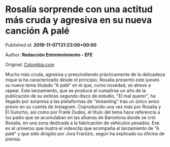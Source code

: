 
# Rosalía sorprende con una actitud más cruda y agresiva en su nueva canción A palé

Published at: **2019-11-07T21:23:00+00:00**

Author: **Redacción Entretenimiento - EFE**

Original: [Colombia.com](https://www.colombia.com/musica/noticias/nueva-cancion-de-rosalia-246829)

Mucho más cruda, agresiva y prescindiendo prácticamente de la delicadeza mque la ha caracterizado desde el principio, Rosalía presentó este jueves su nuevo tema titulado "A palé" en el que, como novedad, se atreve a rapear.
Este lanzamiento, que se produce al cumplirse un año de la publicación de su exitoso segundo disco de estudio, "El mal querer", ha llegado por sorpresa a las plataformas de "streaming" tras un único aviso previo en su cuenta de Instagram.
Coproducido una vez más por Rosalía y El Guincho, así como por Frank Dudes, el título del tema hace referencia a los palés que se acumulaban en las afueras de Barcelona donde se crió Rosalía, en una zona dedicada a la fabricación de vehículos pesados.
Ese es el universo que ilustra el videoclip que acompaña el lanzamiento de "A palé" y que sido dirigido por Jora Frantzis, según ha explicado su oficina de prensa.
